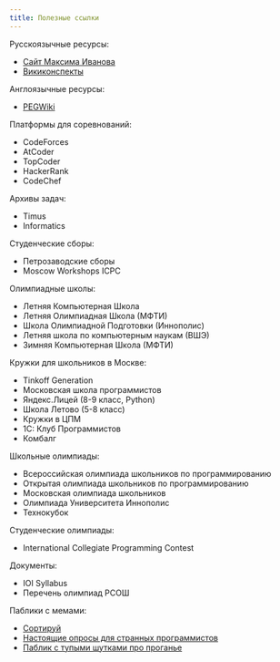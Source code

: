 ```yaml
---
title: Полезные ссылки
---
```


Русскоязычные ресурсы:

* [Сайт Максима Иванова](http://e-maxx.ru/algo/)
* [Викиконспекты](http://neerc.ifmo.ru/wiki/index.php?title=%D0%97%D0%B0%D0%B3%D0%BB%D0%B0%D0%B2%D0%BD%D0%B0%D1%8F_%D1%81%D1%82%D1%80%D0%B0%D0%BD%D0%B8%D1%86%D0%B0)

Англоязычные ресурсы:

* [PEGWiki](http://wcipeg.com/wiki/Main_Page)

Платформы для соревнований:

* CodeForces
* AtCoder
* TopCoder
* HackerRank
* CodeChef

Архивы задач:

* Timus
* Informatics

Студенческие сборы:

* Петрозаводские сборы
* Moscow Workshops ICPC

Олимпиадные школы:

* Летняя Компьютерная Школа
* Летняя Олимпиадная Школа (МФТИ)
* Школа Олимпиадной Подготовки (Иннополис)
* Летняя школа по компьютерным наукам (ВШЭ)
* Зимняя Компьютерная Школа (МФТИ)

Кружки для школьников в Москве:

* Tinkoff Generation
* Московская школа программистов
* Яндекс.Лицей (8-9 класс, Python)
* Школа Летово (5-8 класс)
* Кружки в ЦПМ
* 1С: Клуб Программистов
* Комбалг

Школьные олимпиады:

* Всероссийская олимпиада школьников по программированию
* Открытая олимпиада школьников по программированию
* Московская олимпиада школьников
* Олимпиада Университета Иннополис
* Технокубок

Студенческие олимпиады:

* International Collegiate Programming Contest

Документы:

* IOI Syllabus
* Перечень олимпиад РСОШ

Паблики с мемами:

* [Сортируй](https://vk.com/sortnlogn)
* [Настоящие опросы для странных программистов](https://vk.com/real_toproger)
* [Паблик с тупыми шутками про проганье](https://vk.com/stupidjokesproga)
